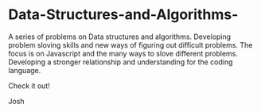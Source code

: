 # Data-Structures-and-Algorithms-


A series of problems on Data structures and algorithms. Developing problem sloving skills and new ways of figuring out difficult problems. The focus is on Javascript and the many ways to slove different problems. Developing a stronger relationship and understanding for the coding language.


Check it out!



Josh



